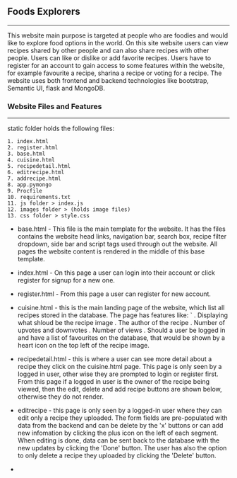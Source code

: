 ## Foods Explorers
___



This website main purpose is targeted at people who are foodies and would like to explore food options in the world. On this site website users can view recipes shared by other people and can also share recipes with other people. Users can like or dislike or add favorite recipes. Users have to register for an account to gain access to some features within the website, for example favourite a recipe, sharina a recipe or voting for a recipe. The website uses both frontend and backend technologies like  bootstrap, Semantic UI, flask and MongoDB. 


### Website Files and Features
---

static folder holds the following files:
```
1. index.html
2. register.html
3. base.html
4. cuisine.html
5. recipedetail.html
6. editrecipe.html
7. addrecipe.html
8. app.pymongo
9. Procfile
10. requirements.txt
11. js folder > index.js
12. images folder > (holds image files)
13. css folder > style.css
```
* base.html - This file is the main template for the website. It has the files contains the website head links, navigation bar, search box, recipe filter dropdown, side bar and script tags used through out the website. All pages the website content is rendered in the middle of this base template. 

* index.html - On this page a user can login into their account or click register for signup for a new one.
* register.html - From this page a user can register for new account.
* cuisine.html - this is the main landing page of the website, which list all recipes stored in the database. The page has features like:
`
. Displaying what shloud be the recipe image
. The author of the recipe
. Number of upvotes and downvotes
. Number of views
. Should a user be logged in and have a list of favourites on the database, that would be shown by a heart icon on the top left of the recipe image.

* recipedetail.html - this is where a user can see more detail about a recipe they click on the cuisine.html page. This page is only seen by a logged in user, other wise they are prompted to login or register first. From this page if a logged in user is the owner of the recipe being viewed, then the edit, delete and add recipe buttons are shown below, otherwise they do not render.
* editrecipe -  this page is only seen by a logged-in user where they can edit only a recipe they uploaded. The form fields are pre-populated with data from the backend and can be delete by the 'x' buttons or can add new infomation by clicking the plus icon on the left of each segment. When editing is done, data can be sent back to the database with the new updates by clicking the 'Done' button. The user has also the option to only delete a recipe they uploaded by clicking the 'Delete' button.
* 

